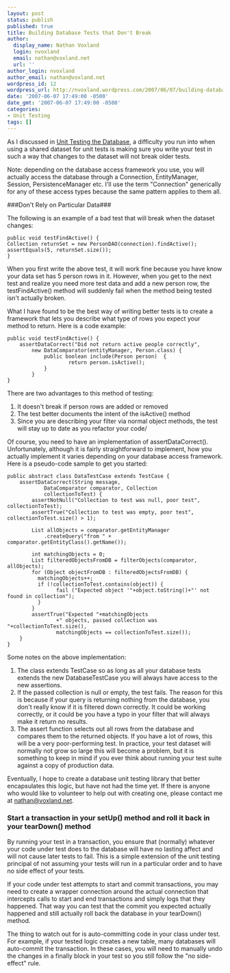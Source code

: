```yaml
---
layout: post
status: publish
published: true
title: Building Database Tests that Don't Break
author:
  display_name: Nathan Voxland
  login: nvoxland
  email: nathan@voxland.net
  url: ''
author_login: nvoxland
author_email: nathan@voxland.net
wordpress_id: 12
wordpress_url: http://nvoxland.wordpress.com/2007/06/07/building-database-tests-that-dont-break/
date: '2007-06-07 17:49:00 -0500'
date_gmt: '2007-06-07 17:49:00 -0500'
categories:
- Unit Testing
tags: []
---
```

As I discussed in <a href="http://blog.liquibase.org/2007/06/unit-testing-database-access-layer.html">Unit Testing the Database</a>, a difficulty you run into when using a shared dataset for unit tests is making sure you write your test in such a way that changes to the dataset will not break older tests.

Note: depending on the database access framework you use, you will actually access the database through a Connection, EntityManager, Session, PersistenceManager etc.  I'll use the term "Connection" generically for any of these access types because the same pattern applies to them all.

###Don't Rely on Particular Data###

The following is an example of a bad test that will break when the dataset changes:


    public void testFindActive() {
    Collection returnSet = new PersonDAO(connection).findActive();
    assertEquals(5, returnSet.size());
    }

When you first write the above test, it will work fine because you have know your data set has 5 person rows in it.  However, when you get to the next test and realize you need more test data and add a new person row, the testFindActive() method will suddenly fail when the method being tested isn't actually broken.

What I have found to be the best way of writing better tests is to create a framework that lets you describe what type of rows you expect your method to return.  Here is a code example:

    public void testFindActive() {
        assertDataCorrect("Did not return active people correctly",
            new DataComparator(entityManager, Person.class) {
                public boolean include(Person person)  {
                        return person.isActive();
                }
            }
    }

There are two advantages to this method of testing:

1. It doesn't break if person rows are added or removed
1. The test better documents the intent of the isActive() method
1. Since you are describing your filter via normal object methods, the test will stay up to date as you refactor your code/

Of course, you need to have an implementation of assertDataCorrect().  Unfortunately, although it is fairly straightforward to implement, how you actually implement it varies depending on your database access framework.  Here is a pseudo-code sample to get you started:


    public abstract class DataTestCase extends TestCase {
        assertDataCorrect(String message,
                DataComparator comparator, Collection
                collectionToTest) {
            assertNotNull("Collection to test was null, poor test", collectionToTest);
            assertTrue("Collection to test was empty, poor test", collectionToTest.size() > 1);

            List allObjects = comparator.getEntityManager
                .createQuery("from " + comparator.getEntityClass().getName());

            int matchingObjects = 0;
            List filteredObjectsFromDB = filterObjects(comparator, allObjects);
            for (Object objectFromDB : filteredObjectsFromDB) {
              matchingObjects++;
              if (!collectionToTest.contains(object)) {
                    fail ("Expected object '"+object.toString()+"' not found in collection");
              }
            }
            assertTrue("Expected "+matchingObjects
                    +" objects, passed collection was "+collectionToTest.size(),
                    matchingObjects == collectionToTest.size());
        }
    }

Some notes on the above implementation:

1. The class extends TestCase so as long as all your database tests extends the new DatabaseTestCase you will always have access to the new assertions.
1. If the passed collection is null or empty, the test fails.  The reason for this is because if your query is returning nothing from the database, you don't really know if it is filtered down correctly.  It could be working correctly, or it could be you have a typo in your filter that will always make it return no results.
1. The assert function selects out all rows from the database and compares them to the returned objects.  If you have a lot of rows, this will be a very poor-performing test.  In practice, your test dataset will normally not grow so large this will become a problem, but it is something to keep in mind if you ever think about running your test suite against a copy of production data.

Eventually, I hope to create a database unit testing library that better encapsulates this logic, but have not had the time yet.  If there is anyone who would like to volunteer to help out with creating one, please contact me at nathan@voxland.net.

### Start a transaction in your setUp() method and roll it back in your tearDown() method

By running your test in a transaction, you ensure that (normally) whatever your code under test does to the database will have no lasting affect and will not cause later tests to fail.  This is a simple extension of the unit testing principal of not assuming your tests will run in a particular order and to have no side effect of your tests.

If your code under test attempts to start and commit transactions, you may need to create a wrapper connection around the actual connection that intercepts calls to start and end transactions and simply logs that they happened.  That way you can test that the commit you expected actually happened and still actually roll back the database in your tearDown() method.

The thing to watch out for is auto-committing code in your class under test.  For example, if your tested logic creates a new table, many databases will auto-commit the transaction.  In these cases, you will need to manually undo the changes in a finally block in your test so you still follow the "no side-effect" rule.
